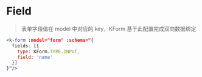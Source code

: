 # Field

> 表单字段值在 model 中对应的 key，KForm 基于此配置完成双向数据绑定

```jsx
<k-form :model="form" :schema="{
  fields: [{
    type: KForm.TYPE.INPUT,
    field: 'name'
  }]
}"/>
```